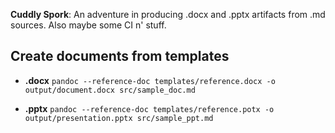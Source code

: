 **Cuddly Spork**: An adventure in producing .docx and .pptx artifacts from .md sources. Also maybe some CI n' stuff.

## Create documents from templates

* **.docx** `pandoc --reference-doc templates/reference.docx -o output/document.docx src/sample_doc.md`

* **.pptx** `pandoc --reference-doc templates/reference.potx -o output/presentation.pptx src/sample_ppt.md`
